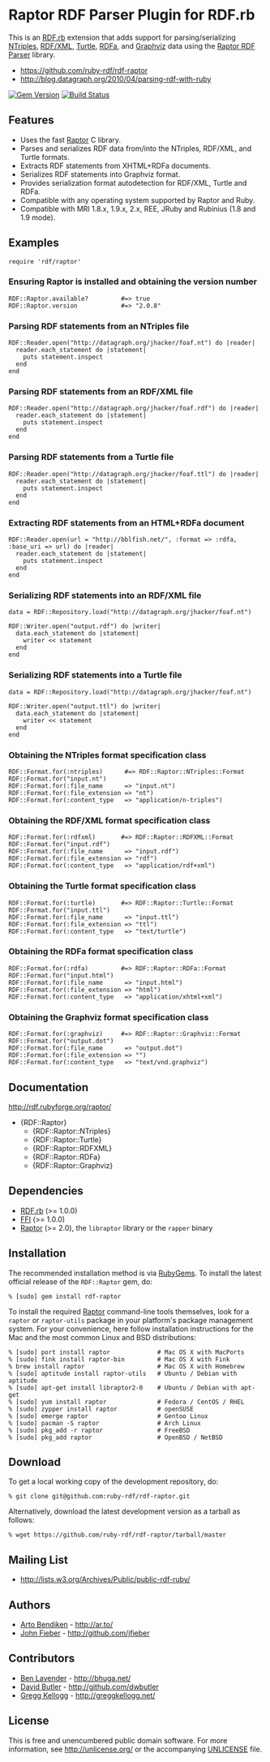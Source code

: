 Raptor RDF Parser Plugin for RDF.rb
===================================

This is an [RDF.rb][] extension that adds support for parsing/serializing [NTriples][],
[RDF/XML][], [Turtle][], [RDFa][], and [Graphviz][] data using the [Raptor RDF Parser][Raptor]
library.

* <https://github.com/ruby-rdf/rdf-raptor>
* <http://blog.datagraph.org/2010/04/parsing-rdf-with-ruby>

[![Gem Version](https://badge.fury.io/rb/rdf-raptor.png)](http://badge.fury.io/rb/rdf-raptor)
[![Build Status](https://travis-ci.org/ruby-rdf/rdf-raptor.png?branch=master)](http://travis-ci.org/ruby-rdf/rdf-raptor)

Features
--------

* Uses the fast [Raptor][] C library.
* Parses and serializes RDF data from/into the NTriples, RDF/XML, and Turtle formats.
* Extracts RDF statements from XHTML+RDFa documents.
* Serializes RDF statements into Graphviz format.
* Provides serialization format autodetection for RDF/XML, Turtle and RDFa.
* Compatible with any operating system supported by Raptor and Ruby.
* Compatible with MRI 1.8.x, 1.9.x, 2.x, REE, JRuby and Rubinius (1.8 and 1.9 mode).

Examples
--------

    require 'rdf/raptor'

### Ensuring Raptor is installed and obtaining the version number

    RDF::Raptor.available?         #=> true
    RDF::Raptor.version            #=> "2.0.8"

### Parsing RDF statements from an NTriples file

    RDF::Reader.open("http://datagraph.org/jhacker/foaf.nt") do |reader|
      reader.each_statement do |statement|
        puts statement.inspect
      end
    end

### Parsing RDF statements from an RDF/XML file

    RDF::Reader.open("http://datagraph.org/jhacker/foaf.rdf") do |reader|
      reader.each_statement do |statement|
        puts statement.inspect
      end
    end

### Parsing RDF statements from a Turtle file

    RDF::Reader.open("http://datagraph.org/jhacker/foaf.ttl") do |reader|
      reader.each_statement do |statement|
        puts statement.inspect
      end
    end

### Extracting RDF statements from an HTML+RDFa document

    RDF::Reader.open(url = "http://bblfish.net/", :format => :rdfa, :base_uri => url) do |reader|
      reader.each_statement do |statement|
        puts statement.inspect
      end
    end

### Serializing RDF statements into an RDF/XML file

    data = RDF::Repository.load("http://datagraph.org/jhacker/foaf.nt")
    
    RDF::Writer.open("output.rdf") do |writer|
      data.each_statement do |statement|
        writer << statement
      end
    end

### Serializing RDF statements into a Turtle file

    data = RDF::Repository.load("http://datagraph.org/jhacker/foaf.nt")
    
    RDF::Writer.open("output.ttl") do |writer|
      data.each_statement do |statement|
        writer << statement
      end
    end

### Obtaining the NTriples format specification class

    RDF::Format.for(:ntriples)      #=> RDF::Raptor::NTriples::Format
    RDF::Format.for("input.nt")
    RDF::Format.for(:file_name      => "input.nt")
    RDF::Format.for(:file_extension => "nt")
    RDF::Format.for(:content_type   => "application/n-triples")

### Obtaining the RDF/XML format specification class

    RDF::Format.for(:rdfxml)       #=> RDF::Raptor::RDFXML::Format
    RDF::Format.for("input.rdf")
    RDF::Format.for(:file_name      => "input.rdf")
    RDF::Format.for(:file_extension => "rdf")
    RDF::Format.for(:content_type   => "application/rdf+xml")

### Obtaining the Turtle format specification class

    RDF::Format.for(:turtle)       #=> RDF::Raptor::Turtle::Format
    RDF::Format.for("input.ttl")
    RDF::Format.for(:file_name      => "input.ttl")
    RDF::Format.for(:file_extension => "ttl")
    RDF::Format.for(:content_type   => "text/turtle")

### Obtaining the RDFa format specification class

    RDF::Format.for(:rdfa)         #=> RDF::Raptor::RDFa::Format
    RDF::Format.for("input.html")
    RDF::Format.for(:file_name      => "input.html")
    RDF::Format.for(:file_extension => "html")
    RDF::Format.for(:content_type   => "application/xhtml+xml")

### Obtaining the Graphviz format specification class

    RDF::Format.for(:graphviz)     #=> RDF::Raptor::Graphviz::Format
    RDF::Format.for("output.dot")
    RDF::Format.for(:file_name      => "output.dot")
    RDF::Format.for(:file_extension => "")
    RDF::Format.for(:content_type   => "text/vnd.graphviz")

Documentation
-------------

<http://rdf.rubyforge.org/raptor/>

* {RDF::Raptor}
  * {RDF::Raptor::NTriples}
  * {RDF::Raptor::Turtle}
  * {RDF::Raptor::RDFXML}
  * {RDF::Raptor::RDFa}
  * {RDF::Raptor::Graphviz}

Dependencies
------------

* [RDF.rb](http://rubygems.org/gems/rdf) (>= 1.0.0)
* [FFI](http://rubygems.org/gems/ffi) (>= 1.0.0)
* [Raptor][] (>= 2.0), the `libraptor` library or the `rapper` binary

Installation
------------

The recommended installation method is via [RubyGems](http://rubygems.org/).
To install the latest official release of the `RDF::Raptor` gem, do:

    % [sudo] gem install rdf-raptor

To install the required [Raptor][] command-line tools themselves, look for a
`raptor` or `raptor-utils` package in your platform's package management
system. For your convenience, here follow installation instructions for the
Mac and the most common Linux and BSD distributions:

    % [sudo] port install raptor             # Mac OS X with MacPorts
    % [sudo] fink install raptor-bin         # Mac OS X with Fink
    % brew install raptor                    # Mac OS X with Homebrew
    % [sudo] aptitude install raptor-utils   # Ubuntu / Debian with aptitude
    % [sudo] apt-get install libraptor2-0    # Ubuntu / Debian with apt-get
    % [sudo] yum install raptor              # Fedora / CentOS / RHEL
    % [sudo] zypper install raptor           # openSUSE
    % [sudo] emerge raptor                   # Gentoo Linux
    % [sudo] pacman -S raptor                # Arch Linux
    % [sudo] pkg_add -r raptor               # FreeBSD
    % [sudo] pkg_add raptor                  # OpenBSD / NetBSD

Download
--------

To get a local working copy of the development repository, do:

    % git clone git@github.com:ruby-rdf/rdf-raptor.git

Alternatively, download the latest development version as a tarball as
follows:

    % wget https://github.com/ruby-rdf/rdf-raptor/tarball/master

Mailing List
------------

* <http://lists.w3.org/Archives/Public/public-rdf-ruby/>

Authors
-------

* [Arto Bendiken](https://github.com/bendiken) - <http://ar.to/>
* [John Fieber](https://github.com/jfieber) - <http://github.com/jfieber>

Contributors
------------

* [Ben Lavender](https://github.com/bhuga) - <http://bhuga.net/>
* [David Butler](https://github.com/dwbutler) - <http://github.com/dwbutler>
* [Gregg Kellogg](https://github.com/gkellogg) - <http://greggkellogg.net/>

License
-------

This is free and unencumbered public domain software. For more information,
see <http://unlicense.org/> or the accompanying [UNLICENSE][] file.

[RDF.rb]:   https://ruby-rdf.github.io/rdf
[NTriples]: https://en.wikipedia.org/wiki/N-Triples
[RDF/XML]:  http://www.w3.org/TR/REC-rdf-syntax/
[Turtle]:   https://en.wikipedia.org/wiki/Turtle_(syntax)
[RDFa]:     http://rdfa.info/
[Graphviz]: http://www.graphviz.org/
[Raptor]:   http://librdf.org/raptor/
[rapper]:   http://librdf.org/raptor/rapper.html
[UNLICENSE]:https://github.com/ruby-rdf/rdf-raptor/blob/master/UNLICENSE
